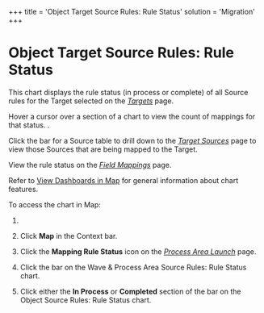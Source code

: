 +++
title = 'Object Target Source Rules: Rule Status'
solution = 'Migration'
+++

# Object Target Source Rules: Rule Status

This chart displays the rule status (in process or complete) of all
Source rules for the Target selected on the
*[Targets](../Page_Desc/Targets_H_Map.htm)* page.

Hover a cursor over a section of a chart to view the count of mappings
for that status. .

Click the bar for a Source table to drill down to the *[Target
Sources](../Page_Desc/Target_Sources_H_Map.htm)* page to view those
Sources that are being mapped to the Target.

View the rule status on the *[Field
Mappings](../Page_Desc/Field_Mappings_H.htm)* page.

Refer to [View Dashboards in Map](View_Dashboards_in_Map.htm) for
general information about chart features.

To access the chart in Map:

1.  
2.  Click <span style="font-weight: bold;">Map</span> in the Context
    bar.

3.  Click the <span style="font-weight: bold;">Mapping Rule
    Status</span> icon on the *[Process Area
    Launch](../Page_Desc/Process_Area_Launch_map.htm)* page.

4.  Click the bar on the Wave & Process Area Source Rules: Rule Status
    chart.

5.  Click either the **In Process** or **Completed** section of the bar
    on the Object Source Rules: Rule Status chart.
